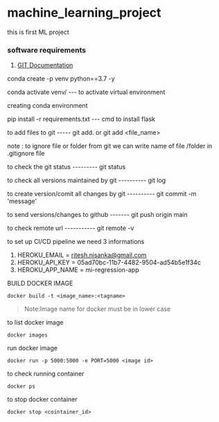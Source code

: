 # machine_learning_project
this is first ML project

### software requirements
1.  [GIT Documentation](https://git-scm.com/docs/gittutorial)



conda create -p venv python==3.7 -y

conda activate venv/ --- to activate virtual environment


creating conda environment

pip install -r requirements.txt --- cmd to install flask

to add files to git ----- git add. or git add <file_name>

note : to ignore file or folder from git we can write name of file /folder in .gitignore file

to check the git status --------- git status

to check all versions maintained by git ---------- git log

to create version/comit all changes by git ---------- git commit -m 'message'

to send versions/changes to github ------- git push origin main

to check remote url ----------- git remote -v

to set up CI/CD pipeline we need 3 informations

1. HEROKU_EMAIL = ritesh.nisanka@gmail.com
2. HEROKU_API_KEY = 05ad70bc-11b7-4482-9504-ad54b5e1f34c
3. HEROKU_APP_NAME = mi-regression-app

BUILD DOCKER IMAGE

```
docker build -t <image_name>:<tagname>
```
>Note:Image name for docker must be in lower case

to list docker image
```
docker images
```

run docker image
```
docker run -p 5000:5000 -e PORT=5000 <image id>
```

to check running container 
```
docker ps
```

to stop docker container
```
docker stop <cointainer_id>
```



